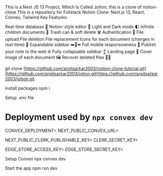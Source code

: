 This is a Next JS 13 Project, Which Is Called Jotion, this is a clone of notion-clone
This is a repository for Fullstack Notion Clone: Next.js 13, React, Convex, Tailwind
Key Features:

Real-time database 🔗
Notion-style editor 📝
Light and Dark mode 🌓
Infinite children documents 🌲
Trash can & soft delete 🗑️
Authentication 🔐
File upload
File deletion
File replacement
Icons for each document (changes in real-time) 🌠
Expandable sidebar ➡️🔀⬅️
Full mobile responsiveness 📱
Publish your note to the web 🌐
Fully collapsable sidebar ↕️
Landing page 🛬
Cover image of each document 🖼️
Recover deleted files 🔄📄

git clone [https://github.com/arpitsarkar2003/notion-clone-tutorial.git](https://github.com/arpitsarkar2003/jotion.git)https://github.com/arpitsarkar2003/jotion.git

Install packages
npm i


Setup .env file
# Deployment used by `npx convex dev`
CONVEX_DEPLOYMENT=
NEXT_PUBLIC_CONVEX_URL=

NEXT_PUBLIC_CLERK_PUBLISHABLE_KEY=
CLERK_SECRET_KEY=

EDGE_STORE_ACCESS_KEY=
EDGE_STORE_SECRET_KEY=


Setup Convex
npx convex dev

Start the app
npm run dev
